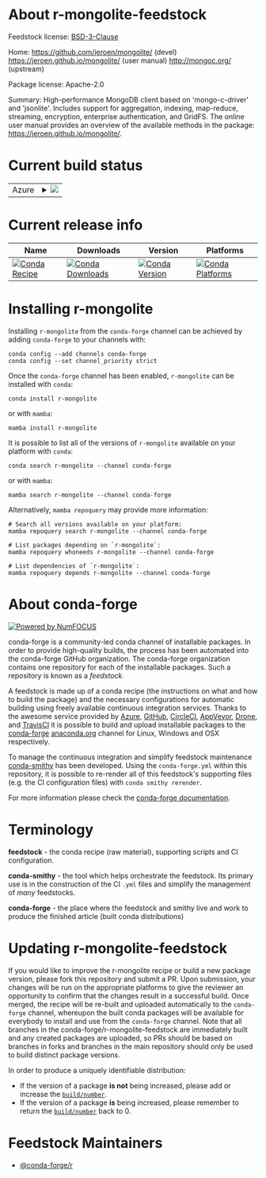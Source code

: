 About r-mongolite-feedstock
===========================

Feedstock license: [BSD-3-Clause](https://github.com/conda-forge/r-mongolite-feedstock/blob/main/LICENSE.txt)

Home: https://github.com/jeroen/mongolite/ (devel) https://jeroen.github.io/mongolite/ (user manual) http://mongoc.org/ (upstream)

Package license: Apache-2.0

Summary: High-performance MongoDB client based on 'mongo-c-driver' and 'jsonlite'. Includes support for aggregation, indexing, map-reduce, streaming, encryption, enterprise authentication, and GridFS. The online user manual provides an overview  of the available methods in the package: <https://jeroen.github.io/mongolite/>.

Current build status
====================


<table>
    
  <tr>
    <td>Azure</td>
    <td>
      <details>
        <summary>
          <a href="https://dev.azure.com/conda-forge/feedstock-builds/_build/latest?definitionId=2523&branchName=main">
            <img src="https://dev.azure.com/conda-forge/feedstock-builds/_apis/build/status/r-mongolite-feedstock?branchName=main">
          </a>
        </summary>
        <table>
          <thead><tr><th>Variant</th><th>Status</th></tr></thead>
          <tbody><tr>
              <td>linux_64_r_base4.2</td>
              <td>
                <a href="https://dev.azure.com/conda-forge/feedstock-builds/_build/latest?definitionId=2523&branchName=main">
                  <img src="https://dev.azure.com/conda-forge/feedstock-builds/_apis/build/status/r-mongolite-feedstock?branchName=main&jobName=linux&configuration=linux%20linux_64_r_base4.2" alt="variant">
                </a>
              </td>
            </tr><tr>
              <td>linux_64_r_base4.3</td>
              <td>
                <a href="https://dev.azure.com/conda-forge/feedstock-builds/_build/latest?definitionId=2523&branchName=main">
                  <img src="https://dev.azure.com/conda-forge/feedstock-builds/_apis/build/status/r-mongolite-feedstock?branchName=main&jobName=linux&configuration=linux%20linux_64_r_base4.3" alt="variant">
                </a>
              </td>
            </tr><tr>
              <td>osx_64_r_base4.2</td>
              <td>
                <a href="https://dev.azure.com/conda-forge/feedstock-builds/_build/latest?definitionId=2523&branchName=main">
                  <img src="https://dev.azure.com/conda-forge/feedstock-builds/_apis/build/status/r-mongolite-feedstock?branchName=main&jobName=osx&configuration=osx%20osx_64_r_base4.2" alt="variant">
                </a>
              </td>
            </tr><tr>
              <td>osx_64_r_base4.3</td>
              <td>
                <a href="https://dev.azure.com/conda-forge/feedstock-builds/_build/latest?definitionId=2523&branchName=main">
                  <img src="https://dev.azure.com/conda-forge/feedstock-builds/_apis/build/status/r-mongolite-feedstock?branchName=main&jobName=osx&configuration=osx%20osx_64_r_base4.3" alt="variant">
                </a>
              </td>
            </tr>
          </tbody>
        </table>
      </details>
    </td>
  </tr>
</table>

Current release info
====================

| Name | Downloads | Version | Platforms |
| --- | --- | --- | --- |
| [![Conda Recipe](https://img.shields.io/badge/recipe-r--mongolite-green.svg)](https://anaconda.org/conda-forge/r-mongolite) | [![Conda Downloads](https://img.shields.io/conda/dn/conda-forge/r-mongolite.svg)](https://anaconda.org/conda-forge/r-mongolite) | [![Conda Version](https://img.shields.io/conda/vn/conda-forge/r-mongolite.svg)](https://anaconda.org/conda-forge/r-mongolite) | [![Conda Platforms](https://img.shields.io/conda/pn/conda-forge/r-mongolite.svg)](https://anaconda.org/conda-forge/r-mongolite) |

Installing r-mongolite
======================

Installing `r-mongolite` from the `conda-forge` channel can be achieved by adding `conda-forge` to your channels with:

```
conda config --add channels conda-forge
conda config --set channel_priority strict
```

Once the `conda-forge` channel has been enabled, `r-mongolite` can be installed with `conda`:

```
conda install r-mongolite
```

or with `mamba`:

```
mamba install r-mongolite
```

It is possible to list all of the versions of `r-mongolite` available on your platform with `conda`:

```
conda search r-mongolite --channel conda-forge
```

or with `mamba`:

```
mamba search r-mongolite --channel conda-forge
```

Alternatively, `mamba repoquery` may provide more information:

```
# Search all versions available on your platform:
mamba repoquery search r-mongolite --channel conda-forge

# List packages depending on `r-mongolite`:
mamba repoquery whoneeds r-mongolite --channel conda-forge

# List dependencies of `r-mongolite`:
mamba repoquery depends r-mongolite --channel conda-forge
```


About conda-forge
=================

[![Powered by
NumFOCUS](https://img.shields.io/badge/powered%20by-NumFOCUS-orange.svg?style=flat&colorA=E1523D&colorB=007D8A)](https://numfocus.org)

conda-forge is a community-led conda channel of installable packages.
In order to provide high-quality builds, the process has been automated into the
conda-forge GitHub organization. The conda-forge organization contains one repository
for each of the installable packages. Such a repository is known as a *feedstock*.

A feedstock is made up of a conda recipe (the instructions on what and how to build
the package) and the necessary configurations for automatic building using freely
available continuous integration services. Thanks to the awesome service provided by
[Azure](https://azure.microsoft.com/en-us/services/devops/), [GitHub](https://github.com/),
[CircleCI](https://circleci.com/), [AppVeyor](https://www.appveyor.com/),
[Drone](https://cloud.drone.io/welcome), and [TravisCI](https://travis-ci.com/)
it is possible to build and upload installable packages to the
[conda-forge](https://anaconda.org/conda-forge) [anaconda.org](https://anaconda.org/)
channel for Linux, Windows and OSX respectively.

To manage the continuous integration and simplify feedstock maintenance
[conda-smithy](https://github.com/conda-forge/conda-smithy) has been developed.
Using the ``conda-forge.yml`` within this repository, it is possible to re-render all of
this feedstock's supporting files (e.g. the CI configuration files) with ``conda smithy rerender``.

For more information please check the [conda-forge documentation](https://conda-forge.org/docs/).

Terminology
===========

**feedstock** - the conda recipe (raw material), supporting scripts and CI configuration.

**conda-smithy** - the tool which helps orchestrate the feedstock.
                   Its primary use is in the construction of the CI ``.yml`` files
                   and simplify the management of *many* feedstocks.

**conda-forge** - the place where the feedstock and smithy live and work to
                  produce the finished article (built conda distributions)


Updating r-mongolite-feedstock
==============================

If you would like to improve the r-mongolite recipe or build a new
package version, please fork this repository and submit a PR. Upon submission,
your changes will be run on the appropriate platforms to give the reviewer an
opportunity to confirm that the changes result in a successful build. Once
merged, the recipe will be re-built and uploaded automatically to the
`conda-forge` channel, whereupon the built conda packages will be available for
everybody to install and use from the `conda-forge` channel.
Note that all branches in the conda-forge/r-mongolite-feedstock are
immediately built and any created packages are uploaded, so PRs should be based
on branches in forks and branches in the main repository should only be used to
build distinct package versions.

In order to produce a uniquely identifiable distribution:
 * If the version of a package **is not** being increased, please add or increase
   the [``build/number``](https://docs.conda.io/projects/conda-build/en/latest/resources/define-metadata.html#build-number-and-string).
 * If the version of a package **is** being increased, please remember to return
   the [``build/number``](https://docs.conda.io/projects/conda-build/en/latest/resources/define-metadata.html#build-number-and-string)
   back to 0.

Feedstock Maintainers
=====================

* [@conda-forge/r](https://github.com/conda-forge/r/)

